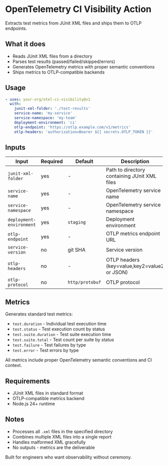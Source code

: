# OpenTelemetry CI Visibility Action

Extracts test metrics from JUnit XML files and ships them to OTLP endpoints.

## What it does

- Reads JUnit XML files from a directory
- Parses test results (passed/failed/skipped/errors)
- Generates OpenTelemetry metrics with proper semantic conventions
- Ships metrics to OTLP-compatible backends

## Usage

```yaml
- uses: your-org/otel-ci-visibility@v1
  with:
    junit-xml-folder: './test-results'
    service-name: 'my-service'
    service-namespace: 'my-team'
    deployment-environment: 'ci'
    otlp-endpoint: 'https://otlp.example.com/v1/metrics'
    otlp-headers: 'authorization=Bearer ${{ secrets.OTLP_TOKEN }}'
```

## Inputs

| Input                    | Required | Default         | Description                                  |
| ------------------------ | -------- | --------------- | -------------------------------------------- |
| `junit-xml-folder`       | yes      | -               | Path to directory containing JUnit XML files |
| `service-name`           | yes      | -               | OpenTelemetry service name                   |
| `service-namespace`      | yes      | -               | OpenTelemetry service namespace              |
| `deployment-environment` | yes      | `staging`       | Deployment environment                       |
| `otlp-endpoint`          | yes      | -               | OTLP metrics endpoint URL                    |
| `service-version`        | no       | git SHA         | Service version                              |
| `otlp-headers`           | no       | -               | OTLP headers (key=value,key2=value2 or JSON) |
| `otlp-protocol`          | no       | `http/protobuf` | OTLP protocol                                |

## Metrics

Generates standard test metrics:

- `test.duration` - Individual test execution time
- `test.status` - Test execution count by status
- `test.suite.duration` - Test suite execution time
- `test.suite.total` - Test count per suite by status
- `test.failure` - Test failures by type
- `test.error` - Test errors by type

All metrics include proper OpenTelemetry semantic conventions and CI context.

## Requirements

- JUnit XML files in standard format
- OTLP-compatible metrics backend
- Node.js 24+ runtime

## Notes

- Processes all `.xml` files in the specified directory
- Combines multiple XML files into a single report
- Handles malformed XML gracefully
- No outputs - metrics are the deliverable

Built for engineers who want observability without ceremony.
